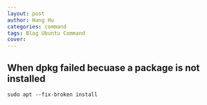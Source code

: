 ```yaml
---
layout: post
author: Hang Hu
categories: command
tags: Blog Ubuntu Command 
cover: 
---
```

## When dpkg failed becuase a package is not installed

```
sudo apt --fix-broken install
```
